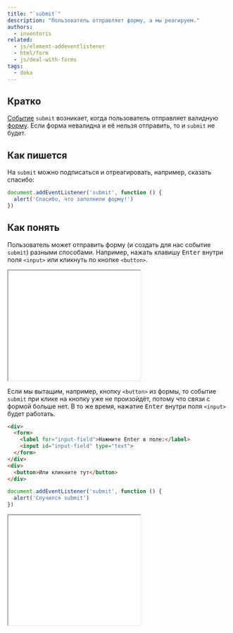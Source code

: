 ```yaml
---
title: "`submit`"
description: "Пользователь отправляет форму, а мы реагируем."
authors:
  - inventoris
related:
  - js/element-addeventlistener
  - html/form
  - js/deal-with-forms
tags:
  - doka
---
```


## Кратко

[Событие](/js/events/) `submit` возникает, когда пользователь отправляет валидную [форму](/html/form/). Если форма невалидна и её нельзя отправить, то и `submit` не будет.

## Как пишется

На `submit` можно подписаться и отреагировать, например, сказать спасибо:

```js
document.addEventListener('submit', function () {
  alert('Спасибо, что заполнили форму!')
})
```

## Как понять

Пользователь может отправить форму (и создать для нас событие `submit`) разными способами. Например, нажать клавишу <kbd>Enter</kbd> внутри поля `<input>` или кликнуть по кнопке `<button>`.

<iframe title="Пример способов возникновения события submit" src="demos/submitting-form/" height="250"></iframe>

Если мы вытащим, например, кнопку `<button>` из формы, то событие `submit` при клике на кнопку уже не произойдёт, потому что связи с формой больше нет. В то же время, нажатие <kbd>Enter</kbd> внутри поля `<input>` будет работать.

```html
<div>
  <form>
    <label for="input-field">Нажмите Enter в поле:</label>
    <input id="input-field" type="text">
  </form>
</div>
<div>
  <button>Или кликните тут</button>
</div>
```

```js
document.addEventListener('submit', function () {
  alert('Случился submit')
})
```

<iframe title="Пример когда событие submit не вызвать" src="demos/button-outside-form/" height="250"></iframe>
